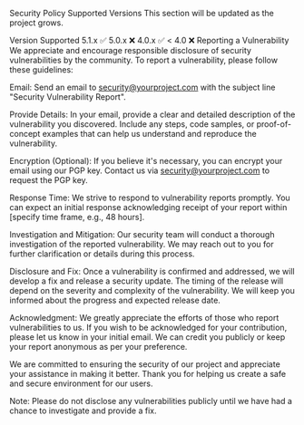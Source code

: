 Security Policy
Supported Versions
This section will be updated as the project grows.

Version	Supported
5.1.x	:white_check_mark:
5.0.x	:x:
4.0.x	:white_check_mark:
< 4.0	:x:
Reporting a Vulnerability
We appreciate and encourage responsible disclosure of security vulnerabilities by the community. To report a vulnerability, please follow these guidelines:

Email: Send an email to security@yourproject.com with the subject line "Security Vulnerability Report".

Provide Details: In your email, provide a clear and detailed description of the vulnerability you discovered. Include any steps, code samples, or proof-of-concept examples that can help us understand and reproduce the vulnerability.

Encryption (Optional): If you believe it's necessary, you can encrypt your email using our PGP key. Contact us via security@yourproject.com to request the PGP key.

Response Time: We strive to respond to vulnerability reports promptly. You can expect an initial response acknowledging receipt of your report within [specify time frame, e.g., 48 hours].

Investigation and Mitigation: Our security team will conduct a thorough investigation of the reported vulnerability. We may reach out to you for further clarification or details during this process.

Disclosure and Fix: Once a vulnerability is confirmed and addressed, we will develop a fix and release a security update. The timing of the release will depend on the severity and complexity of the vulnerability. We will keep you informed about the progress and expected release date.

Acknowledgment: We greatly appreciate the efforts of those who report vulnerabilities to us. If you wish to be acknowledged for your contribution, please let us know in your initial email. We can credit you publicly or keep your report anonymous as per your preference.

We are committed to ensuring the security of our project and appreciate your assistance in making it better. Thank you for helping us create a safe and secure environment for our users.

Note: Please do not disclose any vulnerabilities publicly until we have had a chance to investigate and provide a fix.
